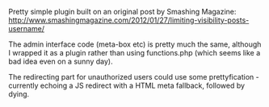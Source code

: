 Pretty simple plugin built on an original post by Smashing Magazine:
http://www.smashingmagazine.com/2012/01/27/limiting-visibility-posts-username/

The admin interface code (meta-box etc) is pretty much the same, although I wrapped it as a plugin rather than using functions.php (which seems like a bad idea even on a sunny day).

The redirecting part for unauthorized users could use some prettyfication - currently echoing a JS redirect with a HTML meta fallback, followed by dying.
